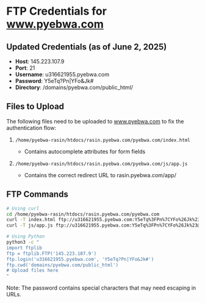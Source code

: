 # FTP Credentials for www.pyebwa.com

## Updated Credentials (as of June 2, 2025)

- **Host**: 145.223.107.9
- **Port**: 21
- **Username**: u316621955.pyebwa.com
- **Password**: Y5eTq?Pn|YFo&Jk#
- **Directory**: /domains/pyebwa.com/public_html/

## Files to Upload

The following files need to be uploaded to www.pyebwa.com to fix the authentication flow:

1. `/home/pyebwa-rasin/htdocs/rasin.pyebwa.com/pyebwa.com/index.html`
   - Contains autocomplete attributes for form fields
   
2. `/home/pyebwa-rasin/htdocs/rasin.pyebwa.com/pyebwa.com/js/app.js`
   - Contains the correct redirect URL to rasin.pyebwa.com/app/

## FTP Commands

```bash
# Using curl
cd /home/pyebwa-rasin/htdocs/rasin.pyebwa.com/pyebwa.com
curl -T index.html ftp://u316621955.pyebwa.com:Y5eTq%3FPn%7CYFo%26Jk%23@145.223.107.9/domains/pyebwa.com/public_html/
curl -T js/app.js ftp://u316621955.pyebwa.com:Y5eTq%3FPn%7CYFo%26Jk%23@145.223.107.9/domains/pyebwa.com/public_html/js/

# Using Python
python3 -c "
import ftplib
ftp = ftplib.FTP('145.223.107.9')
ftp.login('u316621955.pyebwa.com', 'Y5eTq?Pn|YFo&Jk#')
ftp.cwd('domains/pyebwa.com/public_html')
# Upload files here
"
```

Note: The password contains special characters that may need escaping in URLs.